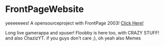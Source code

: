 # FrontPageWebsite
yeeeeeees! A opensourceproject with FrontPage 2003!
[Click Here!](http://2003page.ga)

Long live gamerappa and xpuser! Floobby is here too, with CRAZY STUFF!
and also ChazizYT. if you guys don't care ;), oh yeah also Memes

